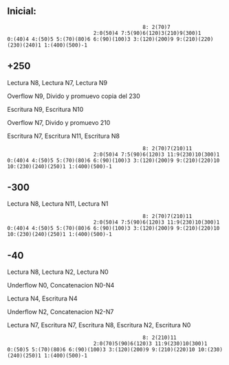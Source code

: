 ## Inicial:
                                                8: 2(70)7
                                2:0(50)4 7:5(90)6(120)3(210)9(300)1
    0:(40)4 4:(50)5 5:(70)(80)6 6:(90)(100)3 3:(120)(200)9 9:(210)(220)(230)(240)1 1:(400)(500)-1

## +250
Lectura N8, Lectura N7, Lectura N9

Overflow N9, Divido y promuevo copia del 230

Escritura N9, Escritura N10

Overflow N7, Divido y promuevo 210

Escritura N7, Escritura N11, Escritura N8

                                                8: 2(70)7(210)11
                                2:0(50)4 7:5(90)6(120)3 11:9(230)10(300)1
    0:(40)4 4:(50)5 5:(70)(80)6 6:(90)(100)3 3:(120)(200)9 9:(210)(220)10 10:(230)(240)(250)1 1:(400)(500)-1

## -300
Lectura N8, Lectura N11, Lectura N1

                                                8: 2(70)7(210)11
                                2:0(50)4 7:5(90)6(120)3 11:9(230)10(300)1
    0:(40)4 4:(50)5 5:(70)(80)6 6:(90)(100)3 3:(120)(200)9 9:(210)(220)10 10:(230)(240)(250)1 1:(400)(500)-1

## -40
Lectura N8, Lectura N2, Lectura N0

Underflow N0, Concatenacion N0-N4

Lectura N4, Escritura N4 

Underflow N2, Concatenacion  N2-N7

Lectura N7, Escritura N7, Escritura N8, Escritura N2, Escritura N0

                                                8: 2(210)11
                                2:0(70)5(90)6(120)3 11:9(230)10(300)1
    0:(50)5 5:(70)(80)6 6:(90)(100)3 3:(120)(200)9 9:(210)(220)10 10:(230)(240)(250)1 1:(400)(500)-1
